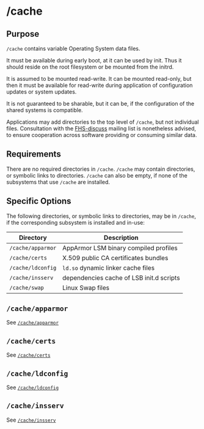# /cache

## Purpose

`/cache` contains variable Operating System data files.

It must be available during early boot, at it can be used by
init. Thus it should reside on the root filesystem or be mounted from
the initrd.

It is assumed to be mounted read-write. It can be mounted read-only,
but then it must be available for read-write during application of
configuration updates or system updates.

It is not guaranteed to be sharable, but it can be, if the
configuration of the shared systems is compatible.

Applications may add directories to the top level of `/cache`, but not
individual files. Consultation with the
[FHS-discuss](https://lists.linuxfoundation.org/mailman/listinfo/fhs-discuss
"FHS discuss mailing list") mailing list is nonetheless advised, to
ensure cooperation across software providing or consuming similar
data.

## Requirements

There are no required directories in `/cache`. `/cache` may contain
directories, or symbolic links to directories. `/cache` can also be
empty, if none of the subsystems that use `/cache` are installed.

## Specific Options

The following directories, or symbolic links to directories, may be in
`/cache`, if the corresponding subsystem is installed and in-use:

| Directory   	     | Description
|---	             |---
| `/cache/apparmor`  | AppArmor LSM binary compiled profiles
| `/cache/certs`     | X.509 public CA certificates bundles
| `/cache/ldconfig`  | `ld.so` dynamic linker cache files
| `/cache/insserv`   | dependencies cache of LSB init.d scripts
| `/cache/swap`      | Linux Swap files

## `/cache/apparmor`

See [`/cache/apparmor`](cache/apparmor.md)

## `/cache/certs`

See [`/cache/certs`](cache/certs.md)

## `/cache/ldconfig`

See [`/cache/ldconfig`](cache/ldconfig.md)

## `/cache/insserv`

See [`/cache/insserv`](cache/insserv.md)
